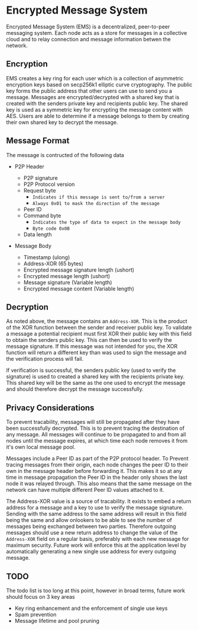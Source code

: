 # Encrypted Message System

Encrypted Message System (EMS) is a decentralized, peer-to-peer messaging system. Each node acts as a store for messages in a collective cloud and to relay connection and message information betwen the network. 

## Encryption

EMS creates a key ring for each user which is a collection of asymmetric encryption keys based on secp256k1 elliptic curve cryptography. The public key forms the public address that other users can use to send you a message. Messages are encrypted/decrypted with a shared key that is created with the senders private key and recipients public key. The shared key is used as a symmetric key for encrypting the message content with AES. Users are able to determine if a message belongs to them by creating their own shared key to decrypt the message.

## Message Format

The message is contructed of the following data

- P2P Header  
    - P2P signature  
    - P2P Protocol version
    - Request byte
        - `Indicates if this message is sent to/from a server`
        - `Always 0x01 to mask the direction of the message`
    - Peer ID
    - Command byte 
        - `Indicates the type of data to expect in the message body`
        - `Byte code 0x0B`
    - Data length

- Message Body
    - Timestamp (ulong)
    - Address-XOR (65 bytes)
    - Encrypted message signature length (ushort)
    - Encrypted message length (ushort)
    - Message signature (Variable length)
    - Encrypted message content (Variable length)

## Decryption

As noted above, the message contains an `Address-XOR`. This is the product of the XOR function between the sender and receiver public key. To validate a message a potential recipient must first XOR their public key with this field to obtain the senders public key. This can then be used to verify the message signature. If this message was not intended for you, the XOR function will return a different key than was used to sign the message and the verification process will fail.

If verification is successful, the senders public key (used to verify the signature) is used to created a shared key with the recipients private key. This shared key will be the same as the one used to encrypt the message and should therefore decrypt the message successfully. 

## Privacy Considerations

To prevent tracability, messages will still be propagated after they have been successfully decrypted. This is to prevent tracing the destination of any message. All messages will continue to be propagated to and from all nodes until the message expires, at which time each node removes it from it's own local message pool.

Messages include a Peer ID as part of the P2P protocol header. To Prevent tracing messages from their origin, each node changes the peer ID to their own in the message header before forwarding it. This makes it so at any time in message propagation the Peer ID in the header only shows the last node it was relayed through. This also means that the same message on the network can have multiple different Peer ID values attached to it.

The Address-XOR value is a source of tracability. It exists to embed a return address for a message and a key to use to verify the message signature. Sending with the same address to the same address will result in this field being the same and allow onlookers to be able to see the number of messages being exchanged between two parties. Therefore outgoing messages should use a new return address to change the value of the `Address-XOR` field on a regular basis, preferably with each new message for maximum security. Future work will enforce this at the application level by automatically generating a new single use address for every outgoing message.

## TODO

The todo list is too long at this point, however in broad terms, future work should focus on 3 key areas

- Key ring enhancement and the enforcement of single use keys
- Spam prevention
- Message lifetime and pool pruning